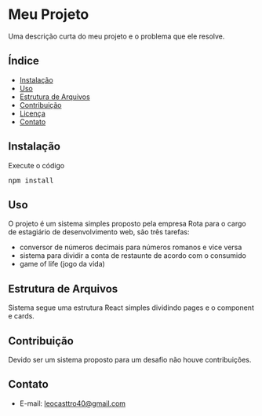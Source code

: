 # Meu Projeto

Uma descrição curta do meu projeto e o problema que ele resolve.

## Índice

- [Instalação](#instalação)
- [Uso](#uso)
- [Estrutura de Arquivos](#estrutura-de-arquivos)
- [Contribuição](#contribuição)
- [Licença](#licença)
- [Contato](#contato)

## Instalação

Execute o código 
<pre>
npm install
</pre>

## Uso

O projeto é um sistema simples proposto pela empresa Rota para o cargo de estagiário de desenvolvimento web, são três tarefas:
- conversor de números decimais para números romanos e vice versa
- sistema para dividir a conta de restaunte de acordo com o consumido
- game of life (jogo da vida)

## Estrutura de Arquivos

Sistema segue uma estrutura React simples dividindo pages e o component e cards.

## Contribuição

Devido ser um sistema proposto para um desafio não houve contribuições.


## Contato

- E-mail: leocasttro40@gmail.com


